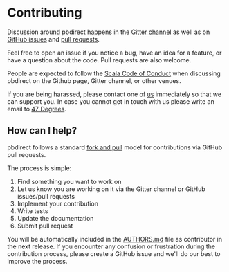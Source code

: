 # Contributing

Discussion around pbdirect happens in the [Gitter channel](https://gitter.im/47degrees/pbdirect) as well as on
[GitHub issues](https://github.com/47degrees/pbdirect/issues) and [pull requests](https://github.com/47degrees/pbdirect/pulls).

Feel free to open an issue if you notice a bug, have an idea for a feature, or have a question about
the code. Pull requests are also welcome.

People are expected to follow the [Scala Code of Conduct](https://typelevel.org/code-of-conduct.html) when discussing pbdirect on the Github page, Gitter channel, or other venues.

If you are being harassed, please contact one of [us](AUTHORS.md#maintainers) immediately so that we can support you. In case you cannot get in touch with us please write an email to [47 Degrees](mailto:hello@47deg.com).

## How can I help?

pbdirect follows a standard [fork and pull](https://help.github.com/articles/using-pull-requests/) model for contributions via GitHub pull requests.

The process is simple:

 1. Find something you want to work on
 2. Let us know you are working on it via the Gitter channel or GitHub issues/pull requests
 3. Implement your contribution
 4. Write tests
 5. Update the documentation
 6. Submit pull request

You will be automatically included in the [AUTHORS.md](AUTHORS.md#contributors) file as contributor in the next release.
If you encounter any confusion or frustration during the contribution process, please create a GitHub issue and we'll do our best to improve the process.